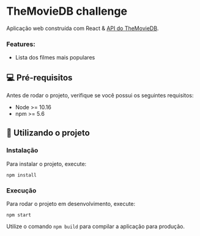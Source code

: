 # TheMovieDB challenge

Aplicação web construída com React & [API do TheMovieDB](https://www.themoviedb.org/documentation/api).

### Features:

- Lista dos filmes mais populares

## 💻 Pré-requisitos

Antes de rodar o projeto, verifique se você possui os seguintes requisitos:

- Node >= 10.16
- npm >= 5.6

## 🚀 Utilizando o projeto

### Instalação

Para instalar o projeto, execute:

```
npm install
```

### Execução

Para rodar o projeto em desenvolvimento, execute:

```
npm start
```

Utilize o comando `npm build` para compilar a aplicação para produção.
